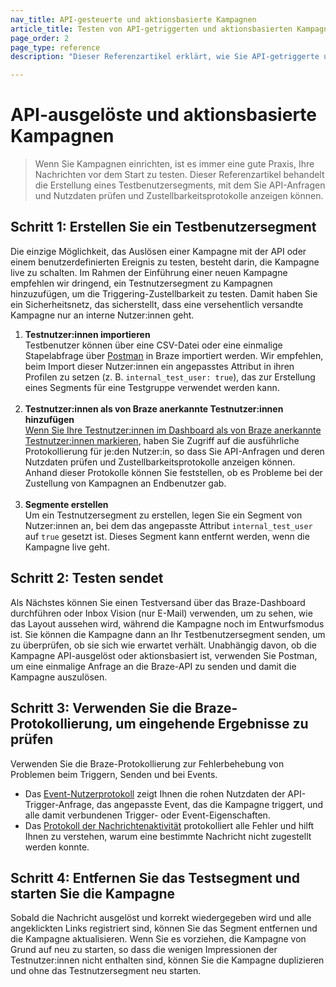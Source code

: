 ```yaml
---
nav_title: API-gesteuerte und aktionsbasierte Kampagnen
article_title: Testen von API-getriggerten und aktionsbasierten Kampagnen
page_order: 2
page_type: reference
description: "Dieser Referenzartikel erklärt, wie Sie API-getriggerte und aktionsbasierte Kampagnen testen können."

---
```


# API-ausgelöste und aktionsbasierte Kampagnen

> Wenn Sie Kampagnen einrichten, ist es immer eine gute Praxis, Ihre Nachrichten vor dem Start zu testen. Dieser Referenzartikel behandelt die Erstellung eines Testbenutzersegments, mit dem Sie API-Anfragen und Nutzdaten prüfen und Zustellbarkeitsprotokolle anzeigen können.

## Schritt 1: Erstellen Sie ein Testbenutzersegment

Die einzige Möglichkeit, das Auslösen einer Kampagne mit der API oder einem benutzerdefinierten Ereignis zu testen, besteht darin, die Kampagne live zu schalten. Im Rahmen der Einführung einer neuen Kampagne empfehlen wir dringend, ein Testnutzersegment zu Kampagnen hinzuzufügen, um die Triggering-Zustellbarkeit zu testen. Damit haben Sie ein Sicherheitsnetz, das sicherstellt, dass eine versehentlich versandte Kampagne nur an interne Nutzer:innen geht.

1. **Testnutzer:innen importieren**<br>Testbenutzer können über eine CSV-Datei oder eine einmalige Stapelabfrage über [Postman]({{site.baseurl}}/api/postman_collection/) in Braze importiert werden. Wir empfehlen, beim Import dieser Nutzer:innen ein angepasstes Attribut in ihren Profilen zu setzen (z. B. `internal_test_user: true`), das zur Erstellung eines Segments für eine Testgruppe verwendet werden kann. <br><br>
2. **Testnutzer:innen als von Braze anerkannte Testnutzer:innen hinzufügen**<br>[Wenn Sie Ihre Testnutzer:innen im Dashboard als von Braze anerkannte Testnutzer:innen markieren]({{site.baseurl}}/user_guide/administrative/app_settings/developer_console/internal_groups_tab/), haben Sie Zugriff auf die ausführliche Protokollierung für je:den Nutzer:in, so dass Sie API-Anfragen und deren Nutzdaten prüfen und Zustellbarkeitsprotokolle anzeigen können. Anhand dieser Protokolle können Sie feststellen, ob es Probleme bei der Zustellung von Kampagnen an Endbenutzer gab. <br><br>
3. **Segmente erstellen**<br>Um ein Testnutzersegment zu erstellen, legen Sie ein Segment von Nutzer:innen an, bei dem das angepasste Attribut `internal_test_user` auf `true` gesetzt ist. Dieses Segment kann entfernt werden, wenn die Kampagne live geht. 

## Schritt 2: Testen sendet

Als Nächstes können Sie einen Testversand über das Braze-Dashboard durchführen oder Inbox Vision (nur E-Mail) verwenden, um zu sehen, wie das Layout aussehen wird, während die Kampagne noch im Entwurfsmodus ist. Sie können die Kampagne dann an Ihr Testbenutzersegment senden, um zu überprüfen, ob sie sich wie erwartet verhält. Unabhängig davon, ob die Kampagne API-ausgelöst oder aktionsbasiert ist, verwenden Sie Postman, um eine einmalige Anfrage an die Braze-API zu senden und damit die Kampagne auszulösen. 

## Schritt 3: Verwenden Sie die Braze-Protokollierung, um eingehende Ergebnisse zu prüfen

Verwenden Sie die Braze-Protokollierung zur Fehlerbehebung von Problemen beim Triggern, Senden und bei Events. 
- Das [Event-Nutzerprotokoll]({{site.baseurl}}/user_guide/administrative/app_settings/developer_console/event_user_log_tab/) zeigt Ihnen die rohen Nutzdaten der API-Trigger-Anfrage, das angepasste Event, das die Kampagne triggert, und alle damit verbundenen Trigger- oder Event-Eigenschaften.
- Das [Protokoll der Nachrichtenaktivität]({{site.baseurl}}/user_guide/administrative/app_settings/developer_console/message_activity_log_tab/) protokolliert alle Fehler und hilft Ihnen zu verstehen, warum eine bestimmte Nachricht nicht zugestellt werden konnte.

## Schritt 4: Entfernen Sie das Testsegment und starten Sie die Kampagne

Sobald die Nachricht ausgelöst und korrekt wiedergegeben wird und alle angeklickten Links registriert sind, können Sie das Segment entfernen und die Kampagne aktualisieren. Wenn Sie es vorziehen, die Kampagne von Grund auf neu zu starten, so dass die wenigen Impressionen der Testnutzer:innen nicht enthalten sind, können Sie die Kampagne duplizieren und ohne das Testnutzersegment neu starten. 
